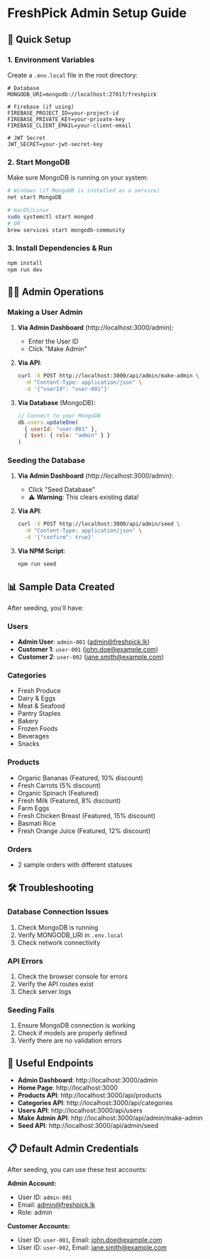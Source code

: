 # FreshPick Admin Setup Guide

## 🚀 Quick Setup

### 1. Environment Variables
Create a `.env.local` file in the root directory:

```env
# Database
MONGODB_URI=mongodb://localhost:27017/freshpick

# Firebase (if using)
FIREBASE_PROJECT_ID=your-project-id
FIREBASE_PRIVATE_KEY=your-private-key
FIREBASE_CLIENT_EMAIL=your-client-email

# JWT Secret
JWT_SECRET=your-jwt-secret-key
```

### 2. Start MongoDB
Make sure MongoDB is running on your system:

```bash
# Windows (if MongoDB is installed as a service)
net start MongoDB

# macOS/Linux
sudo systemctl start mongod
# OR
brew services start mongodb-community
```

### 3. Install Dependencies & Run
```bash
npm install
npm run dev
```

## 👨‍💼 Admin Operations

### Making a User Admin

1. **Via Admin Dashboard** (http://localhost:3000/admin):
   - Enter the User ID
   - Click "Make Admin"

2. **Via API**:
   ```bash
   curl -X POST http://localhost:3000/api/admin/make-admin \
     -H "Content-Type: application/json" \
     -d '{"userId": "user-001"}'
   ```

3. **Via Database** (MongoDB):
   ```javascript
   // Connect to your MongoDB
   db.users.updateOne(
     { userId: "user-001" },
     { $set: { role: "admin" } }
   )
   ```

### Seeding the Database

1. **Via Admin Dashboard** (http://localhost:3000/admin):
   - Click "Seed Database"
   - ⚠️ **Warning**: This clears existing data!

2. **Via API**:
   ```bash
   curl -X POST http://localhost:3000/api/admin/seed \
     -H "Content-Type: application/json" \
     -d '{"confirm": true}'
   ```

3. **Via NPM Script**:
   ```bash
   npm run seed
   ```

## 📊 Sample Data Created

After seeding, you'll have:

### Users
- **Admin User**: `admin-001` (admin@freshpick.lk)
- **Customer 1**: `user-001` (john.doe@example.com)  
- **Customer 2**: `user-002` (jane.smith@example.com)

### Categories
- Fresh Produce
- Dairy & Eggs
- Meat & Seafood
- Pantry Staples
- Bakery
- Frozen Foods
- Beverages
- Snacks

### Products
- Organic Bananas (Featured, 10% discount)
- Fresh Carrots (5% discount)
- Organic Spinach (Featured)
- Fresh Milk (Featured, 8% discount)
- Farm Eggs
- Fresh Chicken Breast (Featured, 15% discount)
- Basmati Rice
- Fresh Orange Juice (Featured, 12% discount)

### Orders
- 2 sample orders with different statuses

## 🛠️ Troubleshooting

### Database Connection Issues
1. Check MongoDB is running
2. Verify MONGODB_URI in `.env.local`
3. Check network connectivity

### API Errors
1. Check the browser console for errors
2. Verify the API routes exist
3. Check server logs

### Seeding Fails
1. Ensure MongoDB connection is working
2. Check if models are properly defined
3. Verify there are no validation errors

## 🔗 Useful Endpoints

- **Admin Dashboard**: http://localhost:3000/admin
- **Home Page**: http://localhost:3000
- **Products API**: http://localhost:3000/api/products
- **Categories API**: http://localhost:3000/api/categories
- **Users API**: http://localhost:3000/api/users
- **Make Admin API**: http://localhost:3000/api/admin/make-admin
- **Seed API**: http://localhost:3000/api/admin/seed

## 📋 Default Admin Credentials

After seeding, you can use these test accounts:

**Admin Account:**
- User ID: `admin-001`
- Email: admin@freshpick.lk
- Role: admin

**Customer Accounts:**
- User ID: `user-001`, Email: john.doe@example.com
- User ID: `user-002`, Email: jane.smith@example.com

